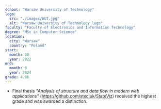 ```yaml
---
school: "Warsaw University of Technology"
logo: 
  src: "./images/WUT.jpg"
  alt: "Warsaw University of Technology logo"
faculty: "Faculty of Electronics and Information Technology"
degree: "MSc in Computer Science"
location:
  city: "Warsaw"
  country: "Poland"
start:
  month: 10
  year: 2022
end:
  month: 6
  year: 2024
grade: 4.96
---
```

- Final thesis *"Analysis of structure and data flow in modern web applications"* (https://github.com/steciuk/StateViz) received the highest grade and was awarded a distinction.